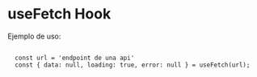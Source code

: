 # useFetch Hook

Ejemplo de uso:

```

  const url = 'endpoint de una api'
  const { data: null, loading: true, error: null } = useFetch(url);

```